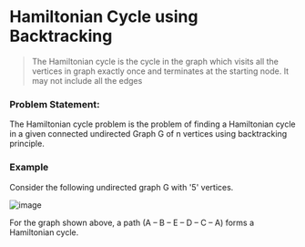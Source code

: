 # Hamiltonian Cycle using Backtracking

> The Hamiltonian cycle is the cycle in the graph which visits all the vertices in graph exactly once and terminates at the starting node. It may not include all the edges

### Problem Statement:
The Hamiltonian cycle problem is the problem of finding a Hamiltonian cycle in a given  connected
undirected Graph G of n vertices using backtracking principle.

### Example

Consider the following undirected graph G with '5' vertices.

![image](https://user-images.githubusercontent.com/86611624/194923550-4c8ced3b-367d-46d0-85e1-dd7d27279408.png)


For the graph shown above, a path (A – B – E – D – C – A) forms a Hamiltonian cycle.

